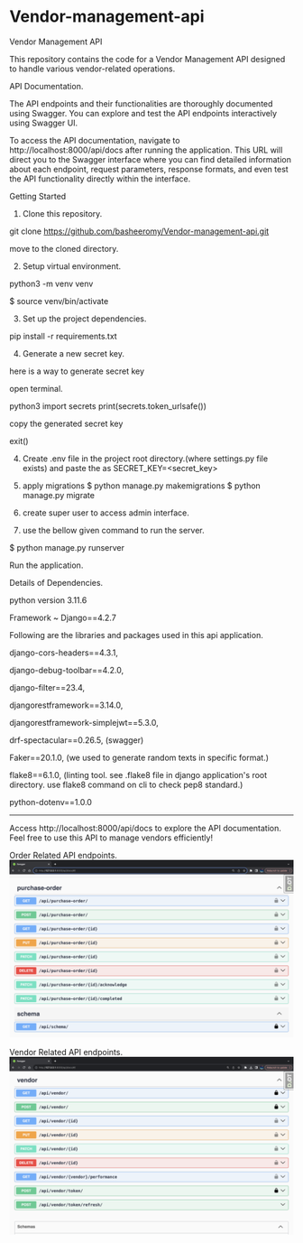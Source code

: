 # Vendor-management-api
Vendor Management API

This repository contains the code for a Vendor Management API designed
to handle various vendor-related operations.

API Documentation.

The API endpoints and their functionalities are thoroughly documented
using Swagger. You can explore and test the API endpoints interactively
using Swagger UI.

To access the API documentation, navigate to http://localhost:8000/api/docs
after running the application. This URL will direct you to the Swagger
interface where you can find detailed information about each endpoint,
request parameters, response formats, and even test the API functionality
directly within the interface.

Getting Started

1. Clone this repository.

git clone https://github.com/basheeromy/Vendor-management-api.git

move to the cloned directory.

2. Setup virtual environment.

python3 -m venv venv

$ source venv/bin/activate

3. Set up the project dependencies.

pip install -r requirements.txt

4. Generate a new secret key.

here is a way to generate secret key

open terminal.

python3
import secrets
print(secrets.token_urlsafe())

copy the generated secret key

exit()

4. Create .env file in the project root directory.(where settings.py file exists)
and paste the as SECRET_KEY=<secret_key>

5. apply migrations
$ python manage.py makemigrations
$ python manage.py migrate

6. create super user to access admin interface.

7. use the bellow given command to run the server.

$ python manage.py runserver

Run the application.

Details of Dependencies.

python version 3.11.6

Framework ~ Django==4.2.7

Following are the libraries and packages used in this api application.

django-cors-headers==4.3.1,

django-debug-toolbar==4.2.0,

django-filter==23.4,

djangorestframework==3.14.0,

djangorestframework-simplejwt==5.3.0,

drf-spectacular==0.26.5,  (swagger)

Faker==20.1.0, (we used to generate random texts in specific format.)

flake8==6.1.0, (linting tool.
see .flake8 file in django application's root directory.
use flake8 command on cli to check pep8 standard.)

python-dotenv==1.0.0


----------------------------------


Access http://localhost:8000/api/docs to explore the API documentation.
Feel free to use this API to manage vendors efficiently!


Order Related API endpoints.
![Swagger_Order](./images/swagger.png)

Vendor Related API endpoints.
![Swagger_Vendor](./images/swagger2.png)

